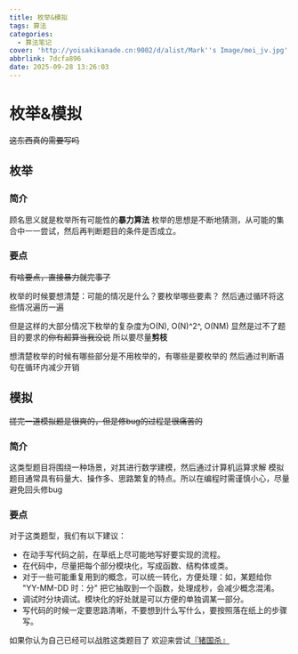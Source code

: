 ```yaml
---
title: 枚举&模拟
tags: 算法
categories:
  - 算法笔记
cover: 'http://yoisakikanade.cn:9002/d/alist/Mark''s Image/mei_jv.jpg'
abbrlink: 7dcfa896
date: 2025-09-28 13:26:03
---
```


# 枚举&模拟

~~这东西真的需要写吗~~

## 枚举

### 简介

顾名思义就是枚举所有可能性的**暴力算法**
枚举的思想是不断地猜测，从可能的集合中一一尝试，然后再判断题目的条件是否成立。

### 要点

~~有啥要点，直接暴力就完事了~~

枚举的时候要想清楚：可能的情况是什么？要枚举哪些要素？
然后通过循环将这些情况遍历一遍

但是这样的大部分情况下枚举的复杂度为O(N), O(N)^2^, O(NM)
显然是过不了题目的要求的~~你有超算当我没说~~
所以要尽量**剪枝**

想清楚枚举的时候有哪些部分是不用枚举的，有哪些是要枚举的
然后通过判断语句在循环内减少开销

## 模拟

~~搓完一道模拟题是很爽的，但是修bug的过程是很痛苦的~~

### 简介

这类型题目将围绕一种场景，对其进行数学建模，然后通过计算机运算求解
模拟题目通常具有码量大、操作多、思路繁复的特点。所以在编程时需谨慎小心，尽量避免回头修bug

### 要点

对于这类题型，我们有以下建议：

- 在动手写代码之前，在草纸上尽可能地写好要实现的流程。
- 在代码中，尽量把每个部分模块化，写成函数、结构体或类。
- 对于一些可能重复用到的概念，可以统一转化，方便处理：如，某题给你 "YY-MM-DD 时：分" 把它抽取到一个函数，处理成秒，会减少概念混淆。
- 调试时分块调试。模块化的好处就是可以方便的单独调某一部分。
- 写代码的时候一定要思路清晰，不要想到什么写什么，要按照落在纸上的步骤写。

如果你认为自己已经可以战胜这类题目了
欢迎来尝试[『猪国杀』](https://www.luogu.com.cn/problem/P2482)
